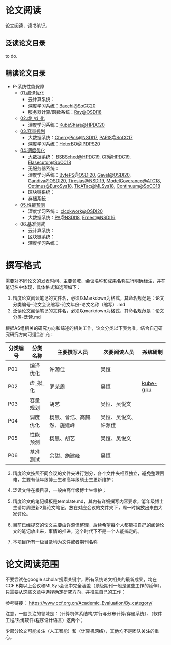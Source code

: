 # 论文阅读

论文阅读，读书笔记。

## 泛读论文目录

to do.

## 精读论文目录

- P-系统性能保障
  - [01.编译优化](P01-编译优化-泛读.md)
    - 云计算系统：
    - 深度学习系统：[Baechi@SoCC20](SoCC/P01-SoCC-2020-Baechi.md)
    - 服务器计算/函数系统：[Ray@OSDI18](OSDI/P01-OSDI-1028-ray.md) 
  - [02.虚_拟_化](P02-虚_拟_化-泛读.md)
    - 深度学习系统：[KubeShare@HPDC20](HPDC/P02-HPDC-2020-kubeshare.md)
  - [03.容量规划](P03-容量规划-泛读.md)
    - 大数据系统：[CherryPick@NSDI17](NSDI/P03-NSDI-2017-CherryPick.md), [PARIS@SoCC17](SoCC/P03-SoCC-2017-PARIS.md)
    - 深度学习系统：[HeterBO@IPDPS20](IPDPS/P03-IPDPS-2020-HeterBO.md)
  - [04.调度优化](P04-调度优化-泛读.md)  
    - 大数据系统： [BSBSched@HPDC19](HPDC/P04-HPDC-2019-BSBSched.md), [CR@HPDC19](HPDC/P04-HPDC-2019-CR.md), [Elasecutor@SoCC18](SoCC/P04-SoCC-2018-Elasecutor.md)
    - 无服务器系统：
    - 深度学习系统：[BytePS@OSDI20](OSDI/P04-OSDI-2020-bytePS.md), [Gavel@OSDI20](OSDI/P04-OSDI-2020-gavel.md), [Gandiva@OSDI20](OSDI/P04-OSDI-2818-Gandiva.md), [Tiresias@NSDI19](NSDI/P04-NSDI-2019-Itresias.md), [ModelGoverance@ATC18](ATC/P04-ATC-2018-MG.md), [Optimus@EuroSys18](EuroSys/P04-EuroSys-2018-Optimus.md), [TicATac@MLSys18](MLSys/R01-MLSys-2018-TICTAC.md), [Continuum@SoCC18](SoCC/P04-SoCC-2018-Continuum.md)
    - 区块链系统：
    - 存储系统：
  - [05.性能预测](P05-性能预测-泛读.md)
    - 深度学习系统： [clcokwork@OSDI20](OSDI/P05-OSDI-2020-Clockwork.md)
    - 大数据系统：[PA@NSDI18](NSDI/P05-NSDI-2018-PA.md), [Ernest@NSDI16](NSDI/P05-NSDI-2016-Ernest.md)
  - 06.基准测试
    - 云计算系统：
    - 区块链系统：
    - 深度学习系统：
    

# 撰写格式

需要对不同论文的发表时间、主要领域、会议名称和成果名称进行明确标注，并在笔记名中体现，具体格式和选项如下：

1. 精度论文阅读笔记的文件名，必须以Markdown为格式，其命名规范是：论文分类编号-论文会议缩写-论文年份-论文名称（缩写）.md
2. 泛读论文阅读笔记的文件名，必须以markdown为格式，其命名规范是：论文分类-泛读.md

根据AS组相关的研究方向和综述的相关工作，论文分类以下表为准，结合自己研究研究方向可适当扩充：

|  分类编号   |  分类名称   | 主要撰写人员  | 次要阅读人员  | 系统研制 |
|  ----   |  ----  | ----  | ----  | ----  |
|  P01    | 编译优化  | 许源佳 | 吴恒 |      |
|  P02    | 虚_拟_化  | 罗荣周 | 吴恒 | [kube-gpu](https://github.com/kubesys/kube-gpu)       |
|  P03    | 容量规划  | 胡艺   | 吴恒、吴悦文 |         |
|  P04    | 调度优化  | 杨晨、曾浩、高赫然、施建峰 | 吴恒、吴悦文、许源佳 |        |
|  P05    | 性能预测  | 杨晨、胡艺 | 吴恒、吴悦文 |        |
|  P06    | 基准测试  | 余甜、施建峰| 吴恒 |        |


3. 精度论文按照不同会议的文件夹进行划分，各个文件夹相互独立，避免整理困难，主要有低年级博士生和高年级硕士生更新维护；
4. 泛读文件在根目录，一般由高年级博士生维护；

5. 精度论文的笔记模板是template.md，其内有详细撰写内容要求，低年级博士生请每周更新2篇论文笔记，放在对应会议的文件夹下，周一时候放出来由大家讨论。
6. 目前已经提交的论文主要由许源佳整理，后续希望每个人都能把自己的阅读论文的笔记放出来，事情的推进，这个时代下不是一个人能搞定的。
7. 本项目所有一级目录均为文件或者期刊名称

# 论文阅读范围

不要尝试在google scholar搜索关键字，所有系统论文相关的最新成果，均在CCF B类以上会议和MLSys会议中完全涵盖（顶级期刊一般是这些工作的延伸），只需要从这些文章中选择确定研究方向，并推进自己的工作：

参考链接： https://www.ccf.org.cn/Academic_Evaluation/By_category/

注意，一般关注的领域是：（计算机体系结构/并行与分布计算/存储系统）、（软件工程/系统软件/程序设计语言）这两个；

少部分论文可能关注（人工智能）和（计算机网络），其他均不是团队关注的重心。
